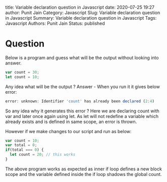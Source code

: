 title: Variable declaration question in Javascript 
date: 2020-07-25 19:27
author: Punit Jain
Category: Javascript
Slug: Variable declaration question in Javascript
Summary: Variable declaration question in Javascript
Tags: Javascript
Authors: Punit Jain
Status: published

# Question

Below is a program and guess what will be the output without looking into answer.
```javascript
var count = 30;
let count = 10;
```

Any idea what will be the output ?
Answer - When you run it it gives below error:

```javascript
error: unknown: Identifier 'count' has already been declared (2:4)
```
So any idea why it generates this error ?
Here we are declaring count with var and later once again using let.
As let will not redefine a variable which already exists and is defined in same scope, an error is thrown.

However if we make changes to our script and run as below:

```javascript
var count = 10;
var total = 0;
if(total === 0) {
  let count = 20; // this works
}
```
The above program works as expected as inner if loop defines a new block scope and the variable defined inside the if loop shadows the global count.